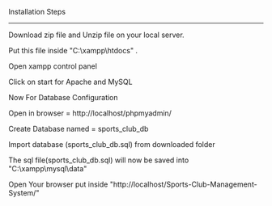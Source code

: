 Installation Steps

**********************************************************************************
Download zip file and Unzip file on your local server.


Put this file inside "C:\xampp\htdocs" .


Open xampp control panel


Click on start for Apache and MySQL


Now For Database Configuration


Open in browser = http://localhost/phpmyadmin/


Create Database named = sports_club_db


Import database (sports_club_db.sql) from downloaded folder


The sql file(sports_club_db.sql) will now be saved into "C:\xampp\mysql\data"


Open Your browser put inside "http://localhost/Sports-Club-Management-System/"

